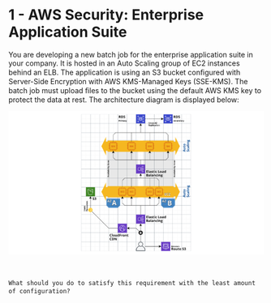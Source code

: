 # 1 - AWS Security: Enterprise Application Suite

You are developing a new batch job for the enterprise application suite in your company. It is hosted in an Auto Scaling group of EC2 instances behind an ELB. The application is using an S3 bucket conﬁgured with Server-Side Encryption with AWS KMS-Managed Keys (SSE-KMS). The batch job must upload ﬁles to the bucket using the default AWS KMS key to protect the data at rest. The architecture diagram is displayed below:

<p align="center">
<img src="../assets/diagrams/Picture 1.png?raw=true" style="background-color:white">
</p>

<br>

```
What should you do to satisfy this requirement with the least amount of configuration?
```


